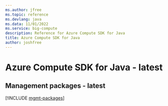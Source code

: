 ```yaml
---
ms.author: jfree
ms.topic: reference
ms.devlang: java
ms.data: 11/01/2022
ms.service: big-compute
description: Reference for Azure Compute SDK for Java
title: Azure Compute SDK for Java
author: joshfree
---
```

# Azure Compute SDK for Java - latest

## Management packages - latest
[!INCLUDE [mgmt-packages](compute-mgmt-index.md)]